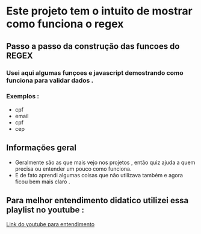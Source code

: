 # Este projeto tem o intuito de mostrar como funciona o regex

## Passo a passo da construção das funcoes do REGEX
### Usei aqui algumas funçoes e javascript demostrando como funciona para validar dados .

### Exemplos :
* cpf
* email
* cpf
* cep

## Informações geral
- Geralmente são as que mais vejo nos projetos , então quiz ajuda a quem precisa ou entender um pouco como funciona.
- E de fato aprendi algumas coisas que não utilizava também e agora ficou bem mais claro .

## Para melhor entendimento didatico utilizei essa playlist no youtube : 
[Link do youtube para entendimento](https://www.youtube.com/watch?v=QbvJQoXXbtg&list=PL1dUY2RYa2RjwdAQcflwSlN0dSoi7xsjh)

